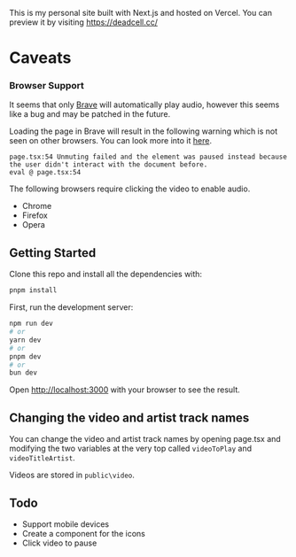 This is my personal site built with Next.js and hosted on Vercel. You can preview it by visiting https://deadcell.cc/

# Caveats

### Browser Support
It seems that only [Brave](https://brave.com/) will automatically play audio, however this seems like a bug and may be patched in the future.

Loading the page in Brave will result in the following warning which is not seen on other browsers. You can look more into it [here](https://github.com/EternityX/deadcell.cc/blob/main/src/app/page.tsx#L50).

```
page.tsx:54 Unmuting failed and the element was paused instead because the user didn't interact with the document before.
eval @ page.tsx:54
```

The following browsers require clicking the video to enable audio.
- Chrome
- Firefox
- Opera

## Getting Started

Clone this repo and install all the dependencies with:

```bash
pnpm install
```

First, run the development server:

```bash
npm run dev
# or
yarn dev
# or
pnpm dev
# or
bun dev
```

Open [http://localhost:3000](http://localhost:3000) with your browser to see the result.



## Changing the video and artist track names

You can change the video and artist track names by opening page.tsx and modifying the two variables at the very top called `videoToPlay` and `videoTitleArtist`.

Videos are stored in `public\video`.

## Todo

- Support mobile devices
- Create a component for the icons
- Click video to pause
